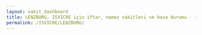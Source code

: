 ```yaml
---
layout: vakit_dashboard
title: LENZBURG, ISVICRE için iftar, namaz vakitleri ve hava durumu - ilçe/eyalet seç
permalink: /ISVICRE/LENZBURG/
---
```


<script type="text/javascript">
  var GLOBAL_COUNTRY = 'ISVICRE';
  var GLOBAL_CITY = 'LENZBURG';
  var GLOBAL_STATE = '';
  var lat = 72;
  var lon = 21;
</script>
